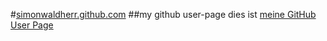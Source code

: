 #[simonwaldherr.github.com](http://simonwaldherr.github.com/)
##my github user-page
dies ist [meine GitHub User Page](http://simonwaldherr.github.com/)

